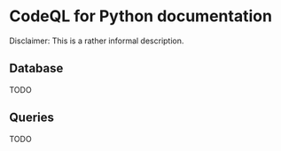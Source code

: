 CodeQL for Python documentation
===============================

Disclaimer: This is a rather informal description.

## Database

TODO

## Queries

TODO
